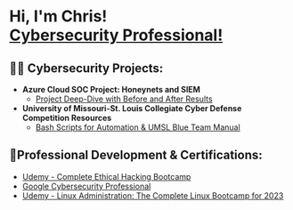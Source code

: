 <h1>Hi, I'm Chris! <br/><a href="https://www.linkedin.com/in/chris-suhre/">Cybersecurity Professional!</a></h1>

<h2>👨‍💻 Cybersecurity Projects:</h2>

- <b>Azure Cloud SOC Project: Honeynets and SIEM</b>
  - [Project Deep-Dive with Before and After Results](https://github.com/joshmadakor1/Algorithms-Practice)
 - <b>University of Missouri-St. Louis Collegiate Cyber Defense Competition Resources</b>
   -  [Bash Scripts for Automation & UMSL Blue Team Manual](https://github.com/cmsuhre/UMSL-CCDC-2024)

 <h2>📄Professional Development & Certifications:</h2>
 
  - [Udemy - Complete Ethical Hacking Bootcamp](https://www.udemy.com/certificate/UC-decee760-279e-44f8-ae91-6fe20473a3e6/)
  - [Google Cybersecurity Professional](https://coursera.org/share/3cf93cc18aaeb7ed555e402d93da7709)
  - [Udemy - Linux Administration: The Complete Linux Bootcamp for 2023](https://www.udemy.com/certificate/UC-2c22cee7-5bd7-4dc1-b9dc-26e1eb7b5aed/)

<!--

Here are some ideas to get you started:

- 🔭 I’m currently working on ...
- 🌱 I’m currently learning ...
- 👯 I’m looking to collaborate on ...
- 🤔 I’m looking for help with ...
- 💬 Ask me about ...
- 📫 How to reach me: ...
- 😄 Pronouns: ...
- ⚡ Fun fact: ...
-->
